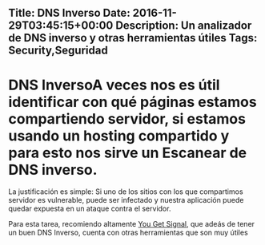 Title: DNS Inverso
Date: 2016-11-29T03:45:15+00:00
Description: Un analizador de DNS inverso y otras herramientas útiles
Tags: Security,Seguridad
---
# DNS InversoA veces nos es útil identificar con qué páginas estamos compartiendo servidor, si estamos usando un hosting compartido y para esto nos sirve un Escanear de DNS inverso.

La justificación es simple: Si uno de los sitios con los que compartimos servidor es vulnerable, puede ser infectado y nuestra aplicación puede quedar expuesta en un ataque contra el servidor.

Para esta tarea, recomiendo altamente [You Get Signal](http://www.yougetsignal.com/), que adeás de tener un buen DNS Inverso, cuenta con otras herramientas que son muy útiles